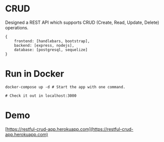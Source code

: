 # CRUD

Designed a REST API which supports CRUD (Create, Read, Update, Delete) operations.

```
{
    frontend: [handlebars, bootstrap],
    backend: [express, nodejs],
    database: [postgresql, sequelize]
}
```


# Run in Docker

```
docker-compose up -d # Start the app with one command.

# Check it out in localhost:3000
```


# Demo

[https://restful-crud-app.herokuapp.com](https://restful-crud-app.herokuapp.com)

